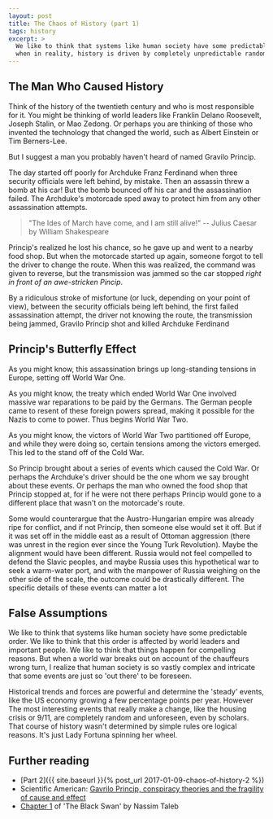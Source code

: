 ```yaml
---
layout: post
title: The Chaos of History (part 1)
tags: history
excerpt: >
  We like to think that systems like human society have some predictable order,
  when in reality, history is driven by completely unpredictable random events.
---
```


## The Man Who Caused History

Think of the history of the twentieth century and who is most responsible for
it. You might be thinking of world leaders like Franklin Delano Roosevelt,
Joseph Stalin, or Mao Zedong. Or perhaps you are thinking of those who invented
the technology that changed the world, such as Albert Einstein or Tim
Berners-Lee.

But I suggest a man you probably haven't heard of named Gravilo Princip.

The day started off poorly for Archduke Franz Ferdinand when three security
officials were left behind, by mistake. Then an assassin threw a bomb at his
car! But the bomb bounced off his car and the assassination failed. The
Archduke's motorcade sped away to protect him from any other assassination
attempts.

> "The Ides of March have come, and I am still alive!" -- Julius Caesar by
> William Shakespeare

Princip's realized he lost his chance, so he gave up and went to a
nearby food shop. But when the motorcade started up again, someone
forgot to tell the driver to change the route. When this was realized,
the command was given to reverse, but the transmission was jammed so
the car stopped _right in front of an awe-stricken Pincip_.

By a ridiculous stroke of misfortune (or luck, depending on your point
of view), between the security officials being left behind, the first
failed assassination attempt, the driver not knowing the route, the
transmission being jammed, Gravilo Princip shot and killed Archduke
Ferdinand

## Princip's Butterfly Effect

As you might know, this assassination brings up long-standing tensions in
Europe, setting off World War One.

As you might know, the treaty which ended World War One involved massive war
reparations to be paid by the Germans. The German people came to resent of these
foreign powers spread, making it possible for the Nazis to come to power. Thus
begins World War Two.

As you might know, the victors of World War Two partitioned off Europe, and
while they were doing so, certain tensions among the victors emerged. This led
to the stand off of the Cold War.

So Princip brought about a series of events which caused the Cold War. Or
perhaps the Archduke's driver should be the one whom we say brought about these
events. Or perhaps the man who owned the food shop that Princip stopped at, for
if he were not there perhaps Princip would gone to a different place that wasn't
on the motorcade's route.

Some would counterargue that the Austro-Hungarian empire was already ripe for
conflict, and if not Princip, then someone else would set it off. But if it was
set off in the middle east as a result of Ottoman aggression (there was unrest
in the region ever since the Young Turk Revolution). Maybe the alignment would
have been different. Russia would not feel compelled to defend the Slavic
peoples, and maybe Russia uses this hypothetical war to seek a warm-water port,
and with the manpower of Russia weighing on the other side of the scale, the
outcome could be drastically different. The specific details of these events can
matter a lot

## False Assumptions

We like to think that systems like human society have some predictable order. We
like to think that this order is affected by world leaders and important
people. We like to think that things happen for compelling reasons. But when a
world war breaks out on account of the chauffeurs wrong turn, I realize that
human society is so vastly complex and intricate that some events are just so
'out there' to be foreseen.

Historical trends and forces are powerful and determine the 'steady'
events, like the US economy growing a few percentage points per
year. However The most interesting events that really make a change,
like the housing crisis or 9/11, are completely random and unforeseen,
even by scholars. That course of history wasn't determined by simple
rules ore logical reasons. It's just Lady Fortuna spinning her wheel.

## Further reading

- [Part 2]({{ site.baseurl }}{% post_url 2017-01-09-chaos-of-history-2 %})
- Scientific American: [Gavrilo Princip, conspiracy theories and the fragility of cause and effect](http://blogs.scientificamerican.com/the-curious-wavefunction/gavrilo-princip-conspiracy-theories-and-the-fragility-of-cause-and-effect/)
- [Chapter 1](http://www.nytimes.com/2007/04/22/books/chapters/0422-1st-tale.html?_r=0) of 'The Black Swan' by Nassim Taleb
